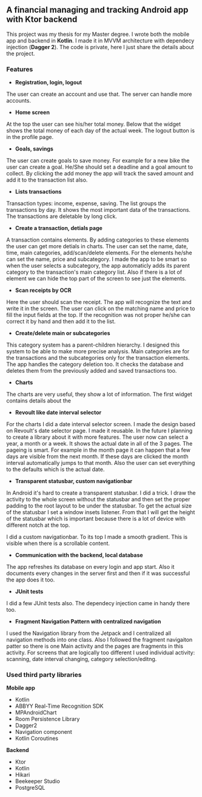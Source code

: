 ## A financial managing and tracking Android app with Ktor backend
This project was my thesis for my Master degree. I wrote both the mobile app and backend in **Kotlin**. I made it in MVVM architecture with dependecy injection (**Dagger 2**).
The code is private, here I just share the details about the project.

### Features
* **Registration, login, logout**
 
The user can create an account and use that. The server can handle more accounts.


* **Home screen**

At the top the user can see his/her total money. Below that the widget shows the total money of each day of the actual week. The logout button is in the profile page.

* **Goals, savings**

The user can create goals to save money. For example for a new bike the user can create a goal. He/She should set a deadline and a goal amount to collect. By clicking the add money the app will track the saved amount and add it to the transaction list also.


* **Lists transactions**

Transaction types: income, expense, saving. The list groups the transactions by day. It shows the most important data of the transactions. The transactions are deletable by long click. 

* **Create a transaction, detials page**

A transaction contains elements. By adding categories to these elements the user can get more detials in charts. The user can set the name, date, time, main categories, add/scan/delete elements. For the elements he/she can set the name, price and subcategory. I made the app to be smart so when the user selects a subcategory, the app automaticly adds its parent category to the transaction's main category list. Also if there is a lot of element we can hide the top part of the screen to see just the elements.

* **Scan receipts by OCR**

Here the user should scan the receipt. The app will recognize the text and write it in the screen. The user can click on the matching name and price to fill the input fields at the top. If the recognition was not proper he/she can correct it by hand and then add it to the list.


* **Create/delete main or subcategories**
 
This category system has a parent-children hierarchy. I designed this system to be able to make more precise analysis. Main categories are for the transactions and the subcategories only for the transaction elements. The app handles the category deletion too. It checks the database and deletes them from the previously added and saved transactions too.

* **Charts**

The charts are very useful, they show a lot of information. The first widget contains details about the

* **Revoult like date interval selector**

For the charts I did a date interval selector screen. I made the design based on Revoult's date selector page. I made it reusable. In the future I planning to create a library about it with more features. The user now can select a year, a month or a week. It shows the actual date in all of the 3 pages. The pageing is smart. For example in the month page it can happen that a few days are visible from the next month. If these days are clicked the month interval automatically jumps to that month. Also the user can set everything to the defaults which is the actual date.

* **Transparent statusbar, custom navigationbar**

In Android it's hard to create a transparent statusbar. I did a trick. I draw the activity to the whole screen without the statusbar and then set the proper padding to the root layout to be under the statusbar. To get the actual size of the statusbar I set a window insets listener. From that I will get the height of the statusbar which is important because there is a lot of device with different notch at the top. 

I did a custom navigationbar. To its top I made a smooth gradient. This is visible when there is a scrollable content.

* **Communication with the backend, local database**

The app refreshes its database on every login and app start. Also it documents every changes in the server first and then if it was successful the app does it too.

* **JUnit tests**
 
I did a few JUnit tests also. The dependecy injection came in handy there too.

* **Fragment Navigation Pattern with centralized navigation**

I used the Navigation library from the Jetpack and I centralized all navigation methods into one class. Also I followed the fragment navigaiton patter so there is one Main activity and the pages are fragments in this activity. For screens that are logically too different I used individual activity: scanning, date interval changing, category selection/editng.

### Used third party libraries
**Mobile app**
* Kotlin
* ABBYY Real-Time Recognition SDK
* MPAndroidChart
* Room Persistence Library
* Dagger2
* Navigation component
* Kotlin Coroutines

**Backend**
* Ktor
* Kotlin
* Hikari
* Beekeeper Studio
* PostgreSQL
